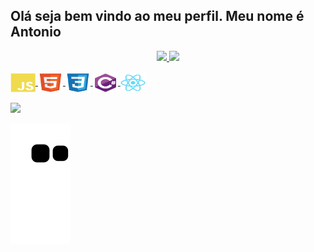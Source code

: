 ## Olá seja bem vindo ao meu perfil. Meu nome é Antonio 
<div align="center" style="inline_block">
  <a href="https://github.com/AntonioBordon">
  <img height="180em" src="https://github-readme-stats.vercel.app/api?username=AntonioBordon&show_icons=true&theme=dracula&include_all_commits=true&count_private=true"/>
  <img height="180em" src="https://github-readme-stats.vercel.app/api/top-langs/?username=AntonioBordon&layout=compact&langs_count=7&theme=dracula"/>
</div>
<div style="display: inline_block"><br>
  <img align="center" alt="Antonio-Js" height="30" width="40" src="https://raw.githubusercontent.com/devicons/devicon/master/icons/javascript/javascript-plain.svg">
  <img align="center" alt="Antonio-HTML" height="30" width="40" src="https://raw.githubusercontent.com/devicons/devicon/master/icons/html5/html5-original.svg">
  <img align="center" alt="Antonio-CSS" height="30" width="40" src="https://raw.githubusercontent.com/devicons/devicon/master/icons/css3/css3-original.svg">
  <img align="center" alt="Antonio-Csharp" height="30" width="40" src="https://raw.githubusercontent.com/devicons/devicon/master/icons/csharp/csharp-original.svg">
  <img align="center" alt="Antonio-React" height="30" width="40" src="https://github.com/devicons/devicon/blob/master/icons/react/react-original.svg">
</div>
<br/>
<div> 
  <a href="https://www.linkedin.com/in/antoniobordon/" target="_blank"><img src="https://img.shields.io/badge/-LinkedIn-%230077B5?style=for-the-badge&logo=linkedin&logoColor=white" target="_blank"></a> 
 
  ![Snake animation](https://github.com/rafaballerini/rafaballerini/blob/output/github-contribution-grid-snake.svg)
 
</div>
